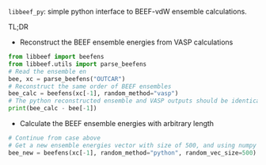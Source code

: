 `libbeef_py`: simple python interface to BEEF-vdW ensemble calculations.

TL;DR

- Reconstruct the BEEF ensemble energies from VASP calculations
```python
from libbeef import beefens
from libbeef.utils import parse_beefens
# Read the ensemble en
bee, xc = parse_beefens("OUTCAR")
# Reconstruct the same order of BEEF ensembles
bee_calc = beefens(xc[-1], random_method="vasp")
# The python reconstructed ensemble and VASP outputs should be identical
print(bee_calc - bee[-1])
```

- Calculate the BEEF ensemble energies with arbitrary length
```python
# Continue from case above
# Get a new ensemble energies vector with size of 500, and using numpy's random
bee_new = beefens(xc[-1], random_method="python", random_vec_size=500)
```
